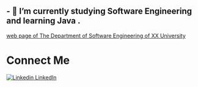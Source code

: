 
## - 🌱 I’m currently studying Software Engineering and learning Java  .
[web page of The Department of Software Engineering of XX University](https://https://bau.edu.tr/icerik/3885-yazilim-muhendisligi )

# Connect Me
[![Linkedin](https://i.stack.imgur.com/gVE0j.png) LinkedIn]([https://www.linkedin.com/](https://tr.linkedin.com/in/arhan-ersan-4268a4272/))

<!--
**mrersan/mrersan** is a ✨ _special_ ✨ repository because its `README.md` (this file) appears on your GitHub profile.

Here are some ideas to get you started:




